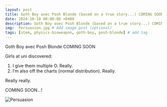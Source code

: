 ```yaml
---
layout: post
title: Goth Boy avec Posh Blonde (based on a true story...) COMING SOON
date: 2024-10-18 00:00:00 +0400
description: Goth Boy avec Posh Blonde (based on a true story...) COMING SOON # Add post description (optional)
img:  Persuasion.jpg # Add image post (optional)
tags: [stem, physics-bioweapon, goth-boy, posh-blonde] # add tag
---
```


Goth Boy avec Posh Blonde COMING SOON

Girls at uni discovered: 

1. I give them multiple O. Really.
2. I’m also off the charts (normal distribution). Really.

Really really.

COMING SOON...!

![Persuasion]({{site.baseurl}}/assets/img/Persuasion.jpg)
